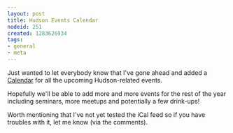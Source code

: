 ```yaml
---
layout: post
title: Hudson Events Calendar
nodeid: 251
created: 1283626934
tags:
- general
- meta
---
```

Just wanted to let everybody know that I've gone ahead and added a [Calendar](/calendar) for all the upcoming Hudson-related events.

Hopefully we'll be able to add more and more events for the rest of the year including seminars, more meetups and potentially a few drink-ups!

Worth mentioning that I've not yet tested the iCal feed so if you have troubles with it, let me know (via the comments).
